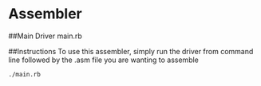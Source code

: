 # Assembler

##Main Driver
main.rb

##Instructions
To use this assembler, simply run the driver from command line followed by the .asm file you are wanting to assemble

<code>./main.rb <path to file></code>
